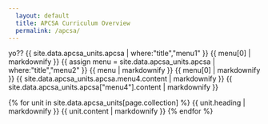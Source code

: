```yaml
---
  layout: default
  title: APCSA Curriculum Overview
  permalink: /apcsa/
---
```

yo??
{{ site.data.apcsa_units.apcsa | where:"title","menu1" }}
{{ menu[0] | markdownify }}
{{ assign menu = site.data.apcsa_units.apcsa | where:"title","menu2" }}
{{ menu | markdownify }}
{{ menu[0] | markdownify }}
{{ site.data.apcsa_units.apcsa.menu4.content | markdownify }}
{{ site.data.apcsa_units.apcsa["menu4"].content | markdownify }}

{% for unit in site.data.apcsa_units[page.collection] %}
  {{ unit.heading | markdownify }}
  {{ unit.content | markdownify }}
{% endfor %}
